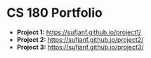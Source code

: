 # CS 180 Portfolio 

- **Project 1:** https://sufjanf.github.io/project1/
- **Project 2:** https://sufjanf.github.io/project2/
- **Project 3:** https://sufjanf.github.io/project3/

